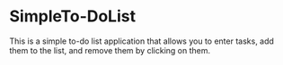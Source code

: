 # SimpleTo-DoList
This is a simple to-do list application that allows you to enter tasks, add them to the list, and remove them by clicking on them. 

